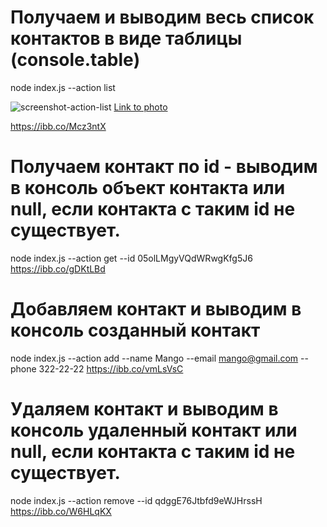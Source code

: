 # Получаем и выводим весь список контактов в виде таблицы (console.table)
node index.js --action list

![screenshot-action-list](https://ibb.co/Mcz3ntX)
[Link to photo](https://ibb.co/Mcz3ntX)

https://ibb.co/Mcz3ntX


# Получаем контакт по id - выводим в консоль объект контакта или null, если контакта с таким id не существует.
node index.js --action get --id 05olLMgyVQdWRwgKfg5J6
https://ibb.co/gDKtLBd

# Добавляем контакт и выводим в консоль созданный контакт
node index.js --action add --name Mango --email mango@gmail.com --phone 322-22-22
https://ibb.co/vmLsVsC

# Удаляем контакт и выводим в консоль удаленный контакт или null, если контакта с таким id не существует.
node index.js --action remove --id qdggE76Jtbfd9eWJHrssH
https://ibb.co/W6HLqKX
